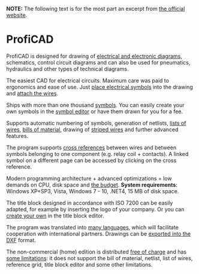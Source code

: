 ﻿**NOTE:** The following text is for the most part an excerpt from [the official website](https://www.proficad.com).

# ProfiCAD
ProfiCAD is designed for drawing of [electrical and electronic diagrams](https://www.proficad.com/screenshots.aspx), schematics, control circuit diagrams and can also be used for pneumatics, hydraulics and other types of technical diagrams. 

The easiest CAD for electrical circuits. Maximum care was paid to ergonomics and ease of use. Just [place electrical symbols](https://www.proficad.com/help/de/how-to-insert-symbols.htm) into the drawing and [attach the wires](https://www.proficad.com/help/de/how-to-draw-electrical-wires.htm). 

Ships with more than one thousand [symbols](https://gallery.proficad.com/Symbols/). You can easily create your own symbols in the [symbol editor](https://www.proficad.com/help/pe/drawing-electrical-symbols.htm) or have them drawn for you for a fee. 

Supports automatic numbering of symbols, generation of netlists, [lists of wires](https://www.proficad.com/help/reports/list-of-wires.htm), [bills of material](https://www.proficad.com/help/reports/bill-of-material.htm), drawing of [striped wires](https://www.proficad.com/help/de/how-to-draw-electrical-wires.htm) and further advanced features. 

The program supports [cross references](https://www.proficad.com/help/de/cross-references.htm) between wires and between symbols belonging to one component (e.g. relay coil + contacts). A linked symbol on a different page can be accessed by clicking on the cross reference. 

Modern programming architecture + advanced optimizations = low demands on CPU, disk space and [the budget](https://www.proficad.com/purchase.aspx).
**System requirements**: Windows XP+SP3, Vista, Windows 7 - 10, .NET4, 15 MB of disk space. 

The title block designed in accordance with ISO 7200 can be easily adapted, for example by inserting the logo of your company. Or you can [create your own](https://www.proficad.com/help/tb/how-to-create-title-block.htm) in the title block editor. 

The program was translated into [many languages](https://gallery.proficad.com/pages/translate.aspx)​​, which will facilitate cooperation with international partners. Drawings can be [exported into the DXF](https://www.proficad.com/help/reports/export-dxf.htm) format. 

The non-commercial (home) edition is distributed [free of charge](https://www.proficad.com/download.aspx) and has [some limitations](https://www.proficad.com/Editions.aspx): it does not support the bill of material, netlist, list of wires, reference grid, title block editor and some other limitations. 